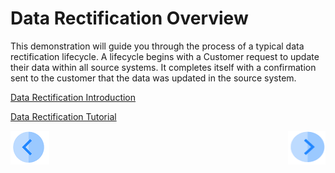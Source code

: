 # Data Rectification Overview

This demonstration will guide you through the process of a typical data rectification lifecycle. A lifecycle begins with a Customer request to update their data within all source systems. It completes itself with a confirmation sent to the customer that the data was updated in the source system.

[Data Rectification Introduction](02_Rectify_Data_Introduction.md)

[Data Rectification Tutorial](03_01_Rectify_Data_Tutorial.md)



[![Previous](../images/Previous.png)](/articles/demo_project/DPM_Demo_Project/README.md)[<img align="right" width="60" height="54" src="../images/Next.png">](02_Rectify_Data_Introduction.md)
